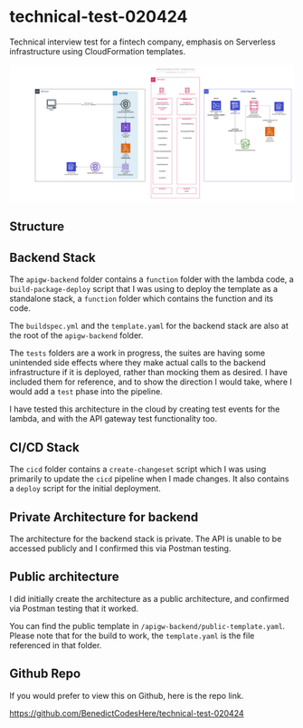 # technical-test-020424
Technical interview test for a fintech company, emphasis on Serverless infrastructure using CloudFormation templates.


![Architectural Diagram](./assets/architecture.png)


## Structure

## Backend Stack
The `apigw-backend` folder contains a `function` folder with the lambda code, a `build-package-deploy` script that I was using to deploy the template as a standalone stack, a `function` folder which contains the function and its code.

The `buildspec.yml` and the `template.yaml` for the backend stack are also at the root of the `apigw-backend` folder.

The `tests` folders are a work in progress, the suites are having some unintended side effects where they make actual calls to the backend infrastructure if it is deployed, rather than mocking them as desired. I have included them for reference, and to show the direction I would take, where I would add a `test` phase into the pipeline.

I have tested this architecture in the cloud by creating test events for the lambda, and with the API gateway test functionality too.


## CI/CD Stack
The `cicd` folder contains a `create-changeset` script which I was using primarily to update the `cicd` pipeline when I made changes. It also contains a `deploy` script for the initial deployment.


## Private Architecture for backend
The architecture for the backend stack is private. The API is unable to be accessed publicly and I confirmed this via Postman testing.

## Public architecture
I did initially create the architecture as a public architecture, and confirmed via Postman testing that it worked.

You can find the public template in `/apigw-backend/public-template.yaml`. Please note that for the build to work, the `template.yaml` is the file referenced in that folder.


## Github Repo
If you would prefer to view this on Github, here is the repo link.

https://github.com/BenedictCodesHere/technical-test-020424